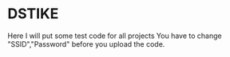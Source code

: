 # DSTIKE
Here I will put some test code for all projects
You have to change "SSID","Password" before you upload the code.
